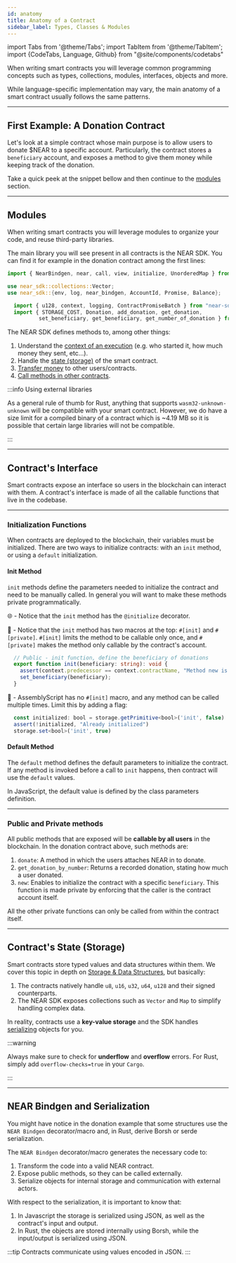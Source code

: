 ```yaml
---
id: anatomy
title: Anatomy of a Contract
sidebar_label: Types, Classes & Modules
---
```

import Tabs from '@theme/Tabs';
import TabItem from '@theme/TabItem';
import {CodeTabs, Language, Github} from "@site/components/codetabs"


When writing smart contracts you will leverage common programming concepts such as types, collections, modules, interfaces, objects and more.

While language-specific implementation may vary, the main anatomy of a smart contract usually follows the same patterns.

---

## First Example: A Donation Contract
Let's look at a simple contract whose main purpose is to allow users to donate $NEAR to a specific account. Particularly, the contract stores a `beneficiary` account, and exposes a method to give them money while keeping track of the donation.

Take a quick peek at the snippet bellow and then continue to the [modules](#modules) section.

<CodeTabs>
  <Language value="🌐 JavaScript" language="ts">
    <Github fname="contract.ts"
            url="https://github.com/near-examples/donation-js/blob/master/contract/src/contract.ts"
            start="1" end="55" />
    <Github fname="model.ts"
            url="https://github.com/near-examples/donation-js/blob/master/contract/src/model.ts" />
  </Language>
  <Language value="🦀 Rust" language="rust">
    <Github fname="donation.rs"
            url="https://github.com/near-examples/donation-rust/blob/main/contract/src/donation.rs"
            start="1" end="50" />
    <Github fname="lib.rs"
            url="https://github.com/near-examples/donation-rust/blob/main/contract/src/lib.rs"
            start="1" end="45" />
  </Language>
  <Language value="🚀 AssemblyScript" language="ts">
    <Github fname="index.ts"
            url="https://github.com/near-examples/docs-examples/blob/main/donation-as/contract/assembly/index.ts"
            start="1" end="29" />
    <Github fname="model.ts"
            url="https://github.com/near-examples/docs-examples/blob/main/donation-as/contract/assembly/model.ts" />
  </Language>
</CodeTabs>

---

## Modules
When writing smart contracts you will leverage modules to organize your code, and reuse third-party libraries.

The main library you will see present in all contracts is the NEAR SDK. You can find it for example in the donation contract among the first lines:

<Tabs className="language-tabs" groupId="code-tabs">
  <TabItem value="🌐 JavaScript">

  ```ts
  import { NearBindgen, near, call, view, initialize, UnorderedMap } from 'near-sdk-js'
  ```

  </TabItem>
  <TabItem value="🦀 Rust">

  ```rust
  use near_sdk::collections::Vector;
  use near_sdk::{env, log, near_bindgen, AccountId, Promise, Balance};
  ```

  </TabItem>
  <TabItem value="🚀 AssemblyScript" >

  ```ts
    import { u128, context, logging, ContractPromiseBatch } from "near-sdk-as";
    import { STORAGE_COST, Donation, add_donation, get_donation,
            set_beneficiary, get_beneficiary, get_number_of_donation } from "./model";
  ```

  </TabItem>
</Tabs>

The NEAR SDK defines methods to, among other things:

1. Understand the [context of an execution](environment/environment.md) (e.g. who started it, how much money they sent, etc...).
2. Handle the [state (storage)](storage.md) of the smart contract.
3. [Transfer money](actions.md) to other users/contracts.
4. [Call methods in other contracts](crosscontract.md).

:::info Using external libraries

As a general rule of thumb for Rust, anything that supports `wasm32-unknown-unknown` will be compatible with your smart contract.
However, we do have a size limit for a compiled binary of a contract which is ~4.19 MB so it is possible that certain large libraries will not be compatible.

:::

---

## Contract's Interface
Smart contracts expose an interface so users in the blockchain can interact with them. A contract's interface is made of all the callable functions that live in the codebase.

<hr class="subsection" />

### Initialization Functions
When contracts are deployed to the blockchain, their variables must be initialized. There are two ways to initialize contracts: with an `init` method, or using a `default` initialization.

#### Init Method
`init` methods define the parameters needed to initialize the contract and need to be manually called. In general you will
want to make these methods private programmatically.

<Tabs className="language-tabs" groupId="code-tabs">
  <TabItem value="🌐 JavaScript">

  <Github fname="contract.ts" language="ts"
          url="https://github.com/near-examples/donation-js/blob/master/contract/src/contract.ts"
          start="10" end="13" />

  🌐 - Notice that the `init` method has the `@initialize` decorator.

  </TabItem>
  <TabItem value="🦀 Rust">

  <Github fname="lib.rs" language="rust"
          url="https://github.com/near-examples/donation-rust/blob/main/contract/src/lib.rs"
          start="25" end="33" />

  🦀 - Notice that the `init` method has two macros at the top: `#[init]` and `#[private]`. `#[init]` limits the method to be callable only once, and `#[private]` makes the method only callable by the contract's account.
  </TabItem>
  <TabItem value="🚀 AssemblyScript">

  ```ts
    // Public - init function, define the beneficiary of donations
    export function init(beneficiary: string): void {
      assert(context.predecessor == context.contractName, "Method new is private");
      set_beneficiary(beneficiary);
    }
  ```

  🚀 - AssemblyScript has no `#[init]` macro, and any method can be called multiple times. Limit this by adding a flag:

  ```ts
    const initialized: bool = storage.getPrimitive<bool>('init', false)
    assert(!initialized, "Already initialized")
    storage.set<bool>('init', true)
  ```
  </TabItem>
</Tabs>

#### Default Method
The `default` method defines the default parameters to initialize the contract. If any method is invoked before a call to `init` happens, then contract will use the `default` values.

<Tabs className="language-tabs" groupId="code-tabs">
  <TabItem value="🌐 JavaScript">

  <Github fname="contract.ts" language="ts"
          url="https://github.com/near-examples/donation-js/blob/master/contract/src/contract.ts"
          start="6" end="8" />

  In JavaScript, the default value is defined by the class parameters definition.

  </TabItem>
  <TabItem value="🦀 Rust">
    <Github fname="lib.rs" language="rust"
            url="https://github.com/near-examples/donation-rust/blob/main/contract/src/lib.rs"
            start="14" end="21" />
  </TabItem>
</Tabs>

<hr class="subsection" />

### Public and Private methods
All public methods that are exposed will be **callable by all users** in the blockchain. In the donation contract above, such methods are:

1. `donate`: A method in which the users attaches NEAR in to donate.
2. `get_donation_by_number`: Returns a recorded donation, stating how much a user donated.
3. `new`: Enables to initialize the contract with a specific `beneficiary`. This function is made private by enforcing that the caller is the contract account itself.

All the other private functions can only be called from within the contract itself.

---

## Contract's State (Storage)

Smart contracts store typed values and data structures within them. We cover this topic in depth on [Storage & Data Structures](storage.md), but basically:
1. The contracts natively handle `u8`, `u16`, `u32`, `u64`, `u128` and their signed counterparts.
2. The NEAR SDK exposes collections such as `Vector` and `Map` to simplify handling complex data.

In reality, contracts use a **key-value storage** and the SDK handles [serializing](#near-bindgen-and-serialization) objects for you. 

:::warning

Always make sure to check for **underflow** and **overflow** errors. For Rust, simply add `overflow-checks=true` in your `Cargo`.

:::

---

## NEAR Bindgen and Serialization

You might have notice in the donation example that some structures use the `NEAR Bindgen` decorator/macro and, in Rust, derive Borsh or serde serialization.

<CodeTabs>
  <Language value="🌐 JavaScript" language="ts">
    <Github url="https://github.com/near-examples/donation-js/blob/master/contract/src/contract.ts" start="5" end="8" />
  </Language>
  <Language value="🦀 Rust" language="rust">
    <Github url="https://github.com/near-examples/donation-rust/blob/main/contract/src/lib.rs" start="7" end="12" />
  </Language>
  <Language value="🚀 AssemblyScript" language="ts">
    <Github url="https://github.com/near-examples/docs-examples/blob/main/donation-as/contract/assembly/model.ts" start="4" end="10"/>
  </Language>
</CodeTabs>

The `NEAR Bindgen` decorator/macro generates the necessary code to:
1. Transform the code into a valid NEAR contract.
2. Expose public methods, so they can be called externally.
3. Serialize objects for internal storage and communication with external actors.

With respect to the serialization, it is important to know that:
1. In Javascript the storage is serialized using JSON, as well as the contract's input and output.  
2. In Rust, the objects are stored internally using Borsh, while the input/output is serialized using JSON.

:::tip
Contracts communicate using values encoded in JSON.
:::